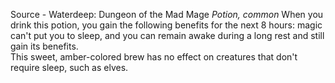 Source - Waterdeep: Dungeon of the Mad Mage
*Potion, common*
When you drink this potion, you gain the following benefits for the next 8 hours: magic can't put you to sleep, and you can remain awake during a long rest and still gain its benefits.  
This sweet, amber-colored brew has no effect on creatures that don't require sleep, such as elves.